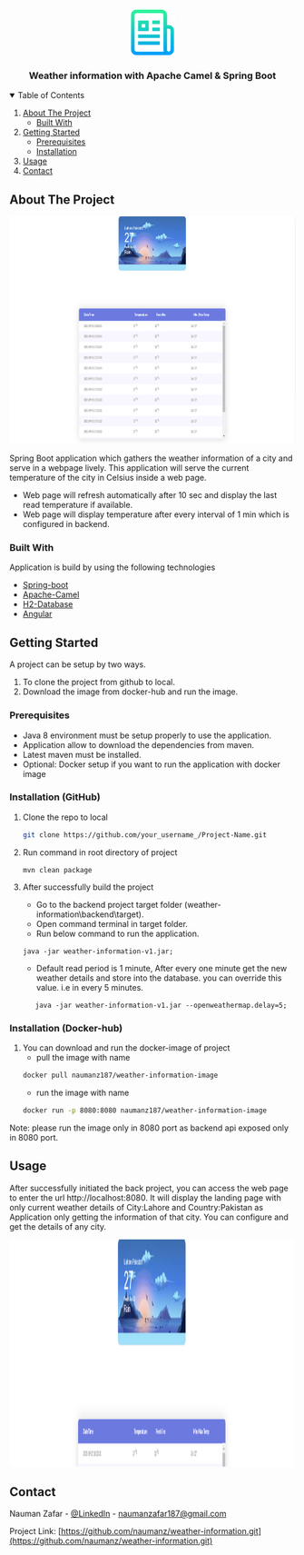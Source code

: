 <!-- PROJECT LOGO -->
<br />
<p align="center">
  <a href="https://github.com/naumanz/weather-information">
    <img src="images/logo.png" alt="Logo" width="80" height="80">
  </a>

<h3 align="center">Weather information with Apache Camel & Spring Boot</h3>
</p>



<!-- TABLE OF CONTENTS -->
<details open="open">
  <summary>Table of Contents</summary>
  <ol>
    <li>
      <a href="#about-the-project">About The Project</a>
      <ul>
        <li><a href="#built-with">Built With</a></li>
      </ul>
    </li>
    <li>
      <a href="#getting-started">Getting Started</a>
      <ul>
        <li><a href="#prerequisites">Prerequisites</a></li>
        <li><a href="#installation">Installation</a></li>
      </ul>
    </li>
    <li><a href="#usage">Usage</a></li>
    <li><a href="#contact">Contact</a></li>
  </ol>
</details>



<!-- ABOUT THE PROJECT -->
## About The Project

<a href="https://github.com/naumanz/weather-information">
    <img src="images/screenshot.png" alt="Logo" width="1900" height="400">
</a>

Spring Boot application which gathers the weather information of a city and serve in a webpage lively.
This application will serve the current temperature of the city in Celsius inside
a web page. 
* Web page will refresh automatically after 10 sec and display the last read temperature if available.
* Web page will display temperature after every interval of 1 min which is configured in backend.


### Built With

Application is build by using the following technologies

* [Spring-boot](https://spring.io/projects/spring-boot)
* [Apache-Camel](https://camel.apache.org/)
* [H2-Database](https://www.h2database.com/html/main.html)
* [Angular](https://angular.io/)



<!-- GETTING STARTED -->
## Getting Started

A project can be setup by two ways.
1. To clone the project from github to local.
2. Download the image from docker-hub and run the image.

### Prerequisites

* Java 8 environment must be setup properly to use the application.
* Application allow to download the dependencies from maven.
* Latest maven must be installed.
* Optional: Docker setup if you want to run the application with docker image

### Installation (GitHub)

1. Clone the repo to local
   ```sh
   git clone https://github.com/your_username_/Project-Name.git
   ```
2. Run command in root directory of project
   ```mvn
   mvn clean package
   ```
3. After successfully build the project 
   * Go to the backend project target folder (weather-information\backend\target).
   * Open command terminal in target folder.
   * Run below command to run the application.
   
   ```command
   java -jar weather-information-v1.jar;
   ```
   * Default read period is 1 minute, After every one minute get the new weather details and store into the database.
    you can override this value. i.e in every 5 minutes.

   ```command
      java -jar weather-information-v1.jar --openweathermap.delay=5;
      ```

### Installation (Docker-hub)

1. You can download and run the docker-image of project
   * pull the image with name
   ```sh
   docker pull naumanz187/weather-information-image
   ```
   * run the image with name
   ```sh
   docker run -p 8080:8080 naumanz187/weather-information-image
   ```

Note: please run the image only in 8080 port as backend api exposed only in 8080 port.

<!-- USAGE EXAMPLES -->
## Usage

After successfully initiated the back project, you can access the web page to enter the url http://localhost:8080.
It will display the landing page with only current weather details of City:Lahore and Country:Pakistan as Application only getting the information of that city.
You can configure and get the details of any city.

<a href="https://github.com/naumanz/weather-information">
    <img src="images/landing-page.PNG" alt="Logo" width="1900" height="400">
</a>


<!-- CONTACT -->
## Contact

Nauman Zafar - [@LinkedIn](https://www.linkedin.com/in/nauman-zafar-7a6877114) - naumanzafar187@gmail.com

Project Link: [https://github.com/naumanz/weather-information.git](https://github.com/naumanz/weather-information.git)






